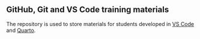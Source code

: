## GitHub, Git and VS Code training materials

The repository is used to store materials for students developed in [VS Code](https://code.visualstudio.com/) and [Quarto](https://quarto.org/).
